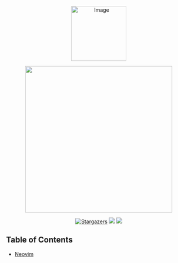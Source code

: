 <div align="center">
  <img src="https://img.shields.io/badge/Awesome%20Lists-FC60A8.svg?style=for-the-badge&logo=Awesome-Lists&logoColor=white" width="150" alt="Image">
</div>

<p align="center">
  <img src="https://raw.githubusercontent.com/catppuccin/catppuccin/main/assets/palette/macchiato.png" width="400" />
</p>

<p align="center">
	<a href="https://github.com/whyfeelsad/awesome/stargazers">
		<img alt="Stargazers" src="https://img.shields.io/github/stars/whyfeelsad/awesome?style=for-the-badge&logo=starship&color=C9CBFF&logoColor=D9E0EE&labelColor=302D41"></a>
    <a href="https://github.com/whyfeelsad/awesome/forks">
        <img src="https://img.shields.io/github/forks/whyfeelsad/awesome?style=for-the-badge&logo=forgejo&color=F2CDCD&logoColor=D9E0EE&labelColor=302D41"></a>
    <a href="https://github.com/whyfeelsad/awesome/commits/">
        <img src="https://img.shields.io/github/commit-activity/y/whyfeelsad/awesome?style=for-the-badge&logo=upptime&color=B5E8E0&logoColor=D9E0EE&labelColor=302D41"></a>
  </a>
</p>

## Table of Contents

- [Neovim](./neovim/README.md)